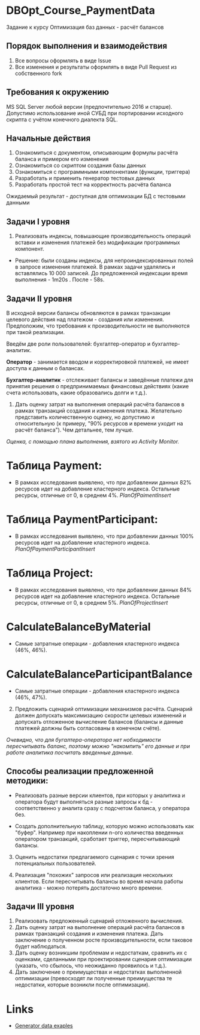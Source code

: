 # DBOpt_Course_PaymentData
Задание к курсу Оптимизация баз данных - расчёт балансов

## Порядок выполнения и взаимодействия
1. Все вопросы оформлять в виде Issue
2. Все изменения и результаты оформлять в виде Pull Request из собственного fork

## Требования к окружению
MS SQL Server любой версии (предпочтительно 2016 и старше).
Допустимо использование иной СУБД при портировании исходного скрипта с учётом конечного диалекта SQL.
## Начальные действия
1. Ознакомиться с документом, описывающим формулы расчёта баланса и примером его изменения
2. Ознакомиться со скриптом создания базы данных
3. Ознакомиться с программными компонентами (функции, триггера)
4. Разработать и применить генератор тестовых данных
5. Разработать простой тест на корректность расчёта баланса

Ожидаемый результат - доступная для оптимизации БД с тестовыми данными

## Задачи I уровня
1. Реализовать индексы, повышающие производительность операций вставки и изменения платежей без модификации программных компонент.

* Решение: были созданы индексы, для непроиндексированных полей в запросе изменения платежей. В рамках задачи удалялись и вставлялись 10 000 записей. До предложенной индексации время выполнения - 1m20s . После - 58s.

## Задачи II уровня
В исходной версии балансы обновляются в рамках транзакции целевого действия над платежом - создания или изменения. Предположим, что требования к производительности не выполняются при такой реализации.

Введём две роли пользователей: бухгалтер-оператор и бухгалтер-аналитик.

**Оператор** - занимается вводом и корректировкой платежей, не имеет доступа к данным о балансах.

**Бухгалтер-аналитик** - отслеживает балансы и заведённые платежи для принятия решения о предпринимаемых финансовых действиях (какие счета использовать, какие образовались долги и т.д.).

1. Дать оценку затрат на выполнения операций расчёта балансов в рамках транзакций создания и изменения платежа. Желательно представить количественную оценку, но допустимо и относительную (к примеру, "90% ресурсов и времени уходит на расчёт баланса"). Чем детальнее, тем лучше.

<i>Оценка, с помощью плана выполнения, взятого из Activity Monitor.</i>

# Таблица Payment:
* В рамках исследования выявлено, что при добавлении данных 82% ресурсов идет на добавление кластерного индекса. Остальные ресурсы, отличные от 0, в среднем 4%.
<i>PlanOfPaimentInsert</i>

# Таблица PaymentParticipant:
* В рамках исследования выявлено, что при добавлении данных 100% ресурсов идет на добавление кластерного индекса.
<i>PlanOfPaymentParticipantInsert</i>

# Таблица Project:
* В рамках исследования выявлено, что при добавлении данных 84% ресурсов идет на добавление кластерного индекса. Остальные ресурсы, отличные от 0, в среднем 5%.
<i>PlanOfProjectInsert</i>

# CalculateBalanceByMaterial
* Самые затратные операции - добавления кластерного индекса (46%, 46%).

# CalculateBalanceParticipantBalance
* Самые затратные операции - добавления кластерного индекса (46%, 47%).


2. Предложить сценарий оптимизации механизмов расчёта. Сценарий должен допускать максимизацию скорости целевых изменений и допускать отложенное вычисление балансов (балансы и данные платежей должны быть согласованы в конечном счёте).

<i>Очевидно, что для бугалтера-оператора нет нобходимости пересчитывать баланс, поэтому можно "накомпить" его данные и при работе аналитика посчитать введенные данные.</i>

## Способы реализации предложенной методики:
* Реализовать разные версии клиентов, при которых у аналитика и оператора будут выполняться разные запросы к бд - соответственно у аналита сразу с подсчетом баланса, у оператора без.

* Создать дополнительную таблицу, которую можно использовать как "буфер". Например при накоплении n-ого количества введенных оператором транзакций, сработает триггер, пересчитывающий балансы.
   
3. Оценить недостатки предлагаемого сценария с точки зрения потенциальных пользователей.

1. Реализация "похожих" запросов или реализация нескольких клиентов. Если пересчитывать балансы во время начала работы аналитика - можно потерять достаточно много времени.



## Задачи III уровня
1. Реализовать предложенный сценарий отложенного вычисления.
2. Дать оценку затрат на выполнение операций расчёта балансов в рамках транзакций создания и изменения платежа. Дать заключение о полученном росте производительности, если таковое будет наблюдаться.
3. Дать оценку возникшим проблемам и недостаткам, сравнить их с оценками, сделанными при проектировании сценария оптимизации (указать, что сбылось, что неожиданно проявилось и т.д.).
4. Дать заключение о преимуществах и недостатках выполненной оптимизации (превосходят ли полученные преимущества те недостатки, которые возникли после оптимизации).


# Links
* [Generator data exaples](https://www.devart.com/dbforge/sql/data-generator/)
